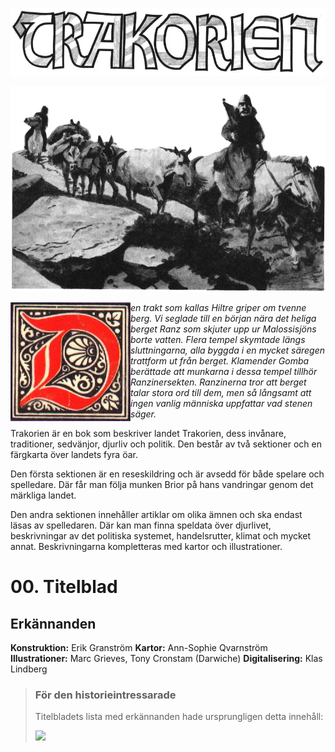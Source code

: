 <title>Trakorien</title>

![](00.titel.jpg)

![](00.karavan.jpg)

<img style="float: left;" src="00.anfang.jpg">*en trakt som kallas Hiltre griper om tvenne berg. Vi seglade till en början nära det heliga berget Ranz som skjuter upp ur Malossisjöns borte vatten. Flera tempel skymtade längs sluttningarna, alla byggda i en mycket säregen trattform ut från berget. Klamender Gomba berättade att munkarna i dessa tempel tillhör Ranzinersekten. Ranzinerna tror att berget talar stora ord till dem, men så långsamt att ingen vanlig människa uppfattar vad stenen säger.*

Trakorien är en bok som beskriver landet Trakorien, dess invånare, traditioner, sedvänjor, djurliv och politik. Den består av två sektioner och en färgkarta över landets fyra öar.

Den första sektionen är en reseskildring och är avsedd för både spelare och spelledare. Där får man följa munken Brior på hans vandringar genom det märkliga landet.

Den andra sektionen innehåller artiklar om olika ämnen och ska endast läsas av spelledaren. Där kan man finna speldata över djurlivet, beskrivningar av det politiska systemet, handelsrutter, klimat och mycket annat. Beskrivningarna kompletteras med kartor och illustrationer.

# 00. Titelblad

## Erkännanden

**Konstruktion:** Erik Granström
**Kartor:** Ann-Sophie Qvarnström
**Illustrationer:** Marc Grieves, Tony Cronstam (Darwiche)
**Digitalisering:** Klas Lindberg

> ### För den historieintressarade
> 
> Titelbladets lista med erkännanden hade ursprungligen detta innehåll:
> 
> ![](00.historiska_erkännanden.jpg)
